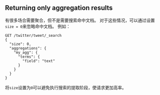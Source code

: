 ## Returning only aggregation results

有很多场合需要聚合，但不是需要搜索命中文档。 对于这些情况，可以通过设置`size = 0`来忽略命中文档。 例如：
    
    
    GET /twitter/tweet/_search
    {
      "size": 0,
      "aggregations": {
        "my_agg": {
          "terms": {
            "field": "text"
          }
        }
      }
    }

将`size`设置为`0`可以避免执行搜索的提取阶段，使请求更加高率。